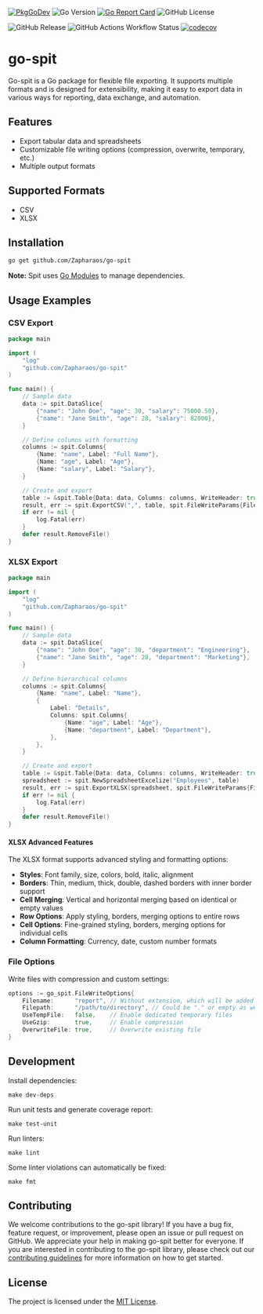 [![PkgGoDev](https://pkg.go.dev/badge/mod/github.com/zapharaos/go-spit)](https://pkg.go.dev/mod/github.com/zapharaos/go-spit)
![Go Version](https://img.shields.io/badge/go%20version-%3E=1.24.1-61CFDD.svg?style=flat-square)
[![Go Report Card](https://goreportcard.com/badge/github.com/Zapharaos/go-spit)](https://goreportcard.com/report/github.com/Zapharaos/go-spit)
![GitHub License](https://img.shields.io/github/license/zapharaos/go-spit)

![GitHub Release](https://img.shields.io/github/v/release/zapharaos/go-spit)
![GitHub Actions Workflow Status](https://img.shields.io/github/actions/workflow/status/zapharaos/go-spit/golang.yml)
[![codecov](https://codecov.io/gh/Zapharaos/go-spit/graph/badge.svg?token=BL7YP0GTK9)](https://codecov.io/gh/Zapharaos/go-spit)

# go-spit

Go-spit is a Go package for flexible file exporting. It supports multiple formats and is designed for extensibility, making it easy to export data in various ways for reporting, data exchange, and automation.

## Features
- Export tabular data and spreadsheets
- Customizable file writing options (compression, overwrite, temporary, etc.)
- Multiple output formats

## Supported Formats
- CSV
- XLSX

## Installation

```sh
go get github.com/Zapharaos/go-spit
```

**Note:** Spit uses [Go Modules](https://go.dev/wiki/Modules) to manage dependencies.

## Usage Examples

### CSV Export

```go
package main

import (
    "log"
    "github.com/Zapharaos/go-spit"
)

func main() {
    // Sample data
    data := spit.DataSlice{
        {"name": "John Doe", "age": 30, "salary": 75000.50},
        {"name": "Jane Smith", "age": 28, "salary": 82000},
    }

    // Define columns with formatting
    columns := spit.Columns{
        {Name: "name", Label: "Full Name"},
        {Name: "age", Label: "Age"},
        {Name: "salary", Label: "Salary"},
    }

    // Create and export
    table := &spit.Table{Data: data, Columns: columns, WriteHeader: true}
    result, err := spit.ExportCSV(",", table, spit.FileWriteParams{Filename: "employees"})
    if err != nil {
        log.Fatal(err)
    }
    defer result.RemoveFile()
}
```

### XLSX Export

```go
package main

import (
    "log"
    "github.com/Zapharaos/go-spit"
)

func main() {
    // Sample data
    data := spit.DataSlice{
        {"name": "John Doe", "age": 30, "department": "Engineering"},
        {"name": "Jane Smith", "age": 28, "department": "Marketing"},
    }

    // Define hierarchical columns
    columns := spit.Columns{
        {Name: "name", Label: "Name"},
        {
            Label: "Details",
            Columns: spit.Columns{
                {Name: "age", Label: "Age"},
                {Name: "department", Label: "Department"},
            },
        },
    }

    // Create and export
    table := &spit.Table{Data: data, Columns: columns, WriteHeader: true}
    spreadsheet := spit.NewSpreadsheetExcelize("Employees", table)
    result, err := spit.ExportXLSX(spreadsheet, spit.FileWriteParams{Filename: "employees"})
    if err != nil {
        log.Fatal(err)
    }
    defer result.RemoveFile()
}
```

#### XLSX Advanced Features

The XLSX format supports advanced styling and formatting options:

- **Styles**: Font family, size, colors, bold, italic, alignment
- **Borders**: Thin, medium, thick, double, dashed borders with inner border support
- **Cell Merging**: Vertical and horizontal merging based on identical or empty values
- **Row Options**: Apply styling, borders, merging options to entire rows
- **Cell Options**: Fine-grained styling, borders, merging options for individual cells
- **Column Formatting**: Currency, date, custom number formats

### File Options

Write files with compression and custom settings:

```go
options := go_spit.FileWriteOptions{
    Filename:      "report", // Without extension, which will be added based on format
    Filepath:      "/path/to/directory", // Could be "." or empty as well
    UseTempFile:   false,    // Enable dedicated temporary files
    UseGzip:       true,     // Enable compression
    OverwriteFile: true,     // Overwrite existing file
}
```

## Development

Install dependencies:
```shell
make dev-deps
```

Run unit tests and generate coverage report:
```shell
make test-unit
```

Run linters:

```shell
make lint
```

Some linter violations can automatically be fixed:

```shell
make fmt
```

## Contributing

We welcome contributions to the go-spit library! If you have a bug fix, feature request, or improvement, please open an issue or pull request on GitHub. We appreciate your help in making go-spit better for everyone. If you are interested in contributing to the go-spit library, please check out our [contributing guidelines](CONTRIBUTING.md) for more information on how to get started.

## License

The project is licensed under the [MIT License](LICENSE).
